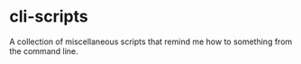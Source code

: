 # cli-scripts
A collection of miscellaneous scripts that remind me how to something from the command line.
